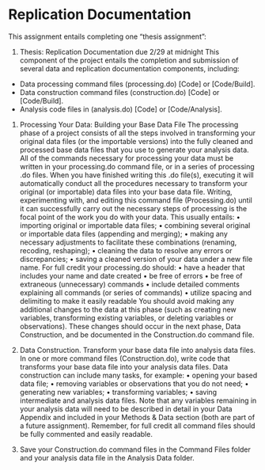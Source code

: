 # Replication Documentation
This assignment entails completing one “thesis assignment”:

1. Thesis: Replication Documentation due 2/29 at midnight 
This component of the project entails the completion and submission of several data and
replication documentation components, including:
- Data processing command files (processing.do) [Code] or [Code/Build].
- Data construction command files (construction.do) [Code] or [Code/Build].
- Analysis code files in (analysis.do) [Code] or [Code/Analysis].
    

1. Processing Your Data: Building your Base Data File
The processing phase of a project consists of all the steps involved in transforming your original
data files (or the importable versions) into the fully cleaned and processed base data files that
you use to generate your analysis data.
All of the commands necessary for processing your data must be written in your processing.do
command file, or in a series of processing .do files. When you have finished writing this .do
file(s), executing it will automatically conduct all the procedures necessary to transform your
original (or importable) data files into your base data file.
Writing, experimenting with, and editing this command file (Processing.do) until it can
successfully carry out the necessary steps of processing is the focal point of the work you do
with your data. This usually entails:
• importing original or importable data files;
• combining several original or importable data files (appending and merging);
• making any necessary adjustments to facilitate these combinations (renaming, recoding,
reshaping);
• cleaning the data to resolve any errors or discrepancies;
• saving a cleaned version of your data under a new file name.
For full credit your processing.do should:
• have a header that includes your name and date created
• be free of errors
• be free of extraneous (unnecessary) commands
• include detailed comments explaining all commands (or series of commands)
• utilize spacing and delimiting to make it easily readable
You should avoid making any additional changes to the data at this phase (such as creating new
variables, transforming existing variables, or deleting variables or observations). These changes
should occur in the next phase, Data Construction, and be documented in the Construction.do
command file.

2. Data Construction. Transform your base data file into analysis data files. In one or more
command files (Construction.do), write code that transforms your base data file into your
analysis data files. Data construction can include many tasks, for example:
• opening your based data file;
• removing variables or observations that you do not need;
• generating new variables;
• transforming variables;
• saving intermediate and analysis data files.
Note that any variables remaining in your analysis data will need to be described in detail in
your Data Appendix and included in your Methods & Data section (both are part of a future
assignment). Remember, for full credit all command files should be fully commented and
easily readable.

3. Save your Construction.do command files in the Command Files folder and your
analysis data file in the Analysis Data folder.